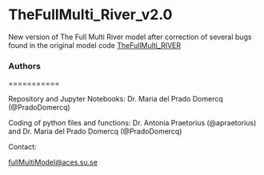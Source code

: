 # TheFullMulti_River_v2.0
New version of The Full Multi River model after correction of several bugs found in the original model code [TheFullMulti_RIVER](https://github.com/Nano2PlastProject/TheFullMulti_RIVER)



### Authors
===========

Repository and Jupyter Notebooks: Dr. Maria del Prado Domercq (@PradoDomercq)

Coding of python files and functions: Dr. Antonia Praetorius (@apraetorius) and Dr. Maria del Prado Domercq (@PradoDomercq)

Contact:

fullMultiModel@aces.su.se
